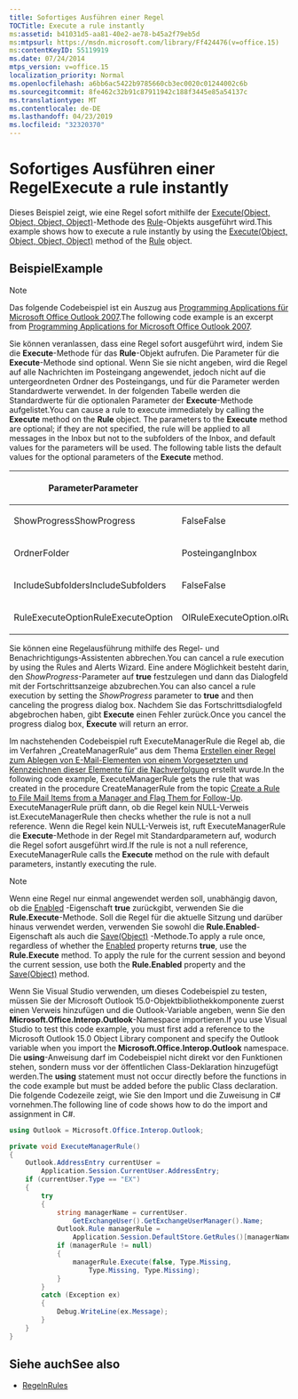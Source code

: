 ```yaml
---
title: Sofortiges Ausführen einer Regel
TOCTitle: Execute a rule instantly
ms:assetid: b41031d5-aa81-40e2-ae78-b45a2f79eb5d
ms:mtpsurl: https://msdn.microsoft.com/library/Ff424476(v=office.15)
ms:contentKeyID: 55119919
ms.date: 07/24/2014
mtps_version: v=office.15
localization_priority: Normal
ms.openlocfilehash: a6bb6ac5422b9785660cb3ec0020c01244002c6b
ms.sourcegitcommit: 8fe462c32b91c87911942c188f3445e85a54137c
ms.translationtype: MT
ms.contentlocale: de-DE
ms.lasthandoff: 04/23/2019
ms.locfileid: "32320370"
---
```

# <a name="execute-a-rule-instantly"></a><span data-ttu-id="fdd00-102">Sofortiges Ausführen einer Regel</span><span class="sxs-lookup"><span data-stu-id="fdd00-102">Execute a rule instantly</span></span>

<span data-ttu-id="fdd00-103">Dieses Beispiel zeigt, wie eine Regel sofort mithilfe der [Execute(Object, Object, Object, Object)](https://msdn.microsoft.com/library/bb645769\(v=office.15\))-Methode des [Rule](https://msdn.microsoft.com/library/bb647152\(v=office.15\))-Objekts ausgeführt wird.</span><span class="sxs-lookup"><span data-stu-id="fdd00-103">This example shows how to execute a rule instantly by using the [Execute(Object, Object, Object, Object)](https://msdn.microsoft.com/library/bb645769\(v=office.15\)) method of the [Rule](https://msdn.microsoft.com/library/bb647152\(v=office.15\)) object.</span></span>

## <a name="example"></a><span data-ttu-id="fdd00-104">Beispiel</span><span class="sxs-lookup"><span data-stu-id="fdd00-104">Example</span></span>

> [!NOTE] 
> <span data-ttu-id="fdd00-105">Das folgende Codebeispiel ist ein Auszug aus [Programming Applications für Microsoft Office Outlook 2007](https://www.amazon.com/gp/product/0735622493?ie=UTF8&tag=msmsdn-20&linkCode=as2&camp=1789&creative=9325&creativeASIN=0735622493).</span><span class="sxs-lookup"><span data-stu-id="fdd00-105">The following code example is an excerpt from [Programming Applications for Microsoft Office Outlook 2007](https://www.amazon.com/gp/product/0735622493?ie=UTF8&tag=msmsdn-20&linkCode=as2&camp=1789&creative=9325&creativeASIN=0735622493).</span></span>

<span data-ttu-id="fdd00-p101">Sie können veranlassen, dass eine Regel sofort ausgeführt wird, indem Sie die **Execute**-Methode für das **Rule**-Objekt aufrufen. Die Parameter für die **Execute**-Methode sind optional. Wenn Sie sie nicht angeben, wird die Regel auf alle Nachrichten im Posteingang angewendet, jedoch nicht auf die untergeordneten Ordner des Posteingangs, und für die Parameter werden Standardwerte verwendet. In der folgenden Tabelle werden die Standardwerte für die optionalen Parameter der **Execute**-Methode aufgelistet.</span><span class="sxs-lookup"><span data-stu-id="fdd00-p101">You can cause a rule to execute immediately by calling the **Execute** method on the **Rule** object. The parameters to the **Execute** method are optional; if they are not specified, the rule will be applied to all messages in the Inbox but not to the subfolders of the Inbox, and default values for the parameters will be used. The following table lists the default values for the optional parameters of the **Execute** method.</span></span>

<table>
<colgroup>
<col style="width: 50%" />
<col style="width: 50%" />
</colgroup>
<thead>
<tr class="header">
<th><p><span data-ttu-id="fdd00-109">Parameter</span><span class="sxs-lookup"><span data-stu-id="fdd00-109">Parameter</span></span></p></th>
<th><p><span data-ttu-id="fdd00-110">Standardwert</span><span class="sxs-lookup"><span data-stu-id="fdd00-110">Default value</span></span></p></th>
</tr>
</thead>
<tbody>
<tr class="odd">
<td><p><span data-ttu-id="fdd00-111">ShowProgress</span><span class="sxs-lookup"><span data-stu-id="fdd00-111">ShowProgress</span></span></p></td>
<td><p><span data-ttu-id="fdd00-112">False</span><span class="sxs-lookup"><span data-stu-id="fdd00-112">False</span></span></p></td>
</tr>
<tr class="even">
<td><p><span data-ttu-id="fdd00-113">Ordner</span><span class="sxs-lookup"><span data-stu-id="fdd00-113">Folder</span></span></p></td>
<td><p><span data-ttu-id="fdd00-114">Posteingang</span><span class="sxs-lookup"><span data-stu-id="fdd00-114">Inbox</span></span></p></td>
</tr>
<tr class="odd">
<td><p><span data-ttu-id="fdd00-115">IncludeSubfolders</span><span class="sxs-lookup"><span data-stu-id="fdd00-115">IncludeSubfolders</span></span></p></td>
<td><p><span data-ttu-id="fdd00-116">False</span><span class="sxs-lookup"><span data-stu-id="fdd00-116">False</span></span></p></td>
</tr>
<tr class="even">
<td><p><span data-ttu-id="fdd00-117">RuleExecuteOption</span><span class="sxs-lookup"><span data-stu-id="fdd00-117">RuleExecuteOption</span></span></p></td>
<td><p><span data-ttu-id="fdd00-118">OlRuleExecuteOption.olRuleExecuteAllMessages</span><span class="sxs-lookup"><span data-stu-id="fdd00-118">OlRuleExecuteOption.olRuleExecuteAllMessages</span></span></p></td>
</tr>
</tbody>
</table>


<span data-ttu-id="fdd00-119">Sie können eine Regelausführung mithilfe des Regel- und Benachrichtigungs-Assistenten abbrechen.</span><span class="sxs-lookup"><span data-stu-id="fdd00-119">You can cancel a rule execution by using the Rules and Alerts Wizard.</span></span> <span data-ttu-id="fdd00-120">Eine andere Möglichkeit besteht darin, den *ShowProgress*-Parameter auf **true** festzulegen und dann das Dialogfeld mit der Fortschrittsanzeige abzubrechen.</span><span class="sxs-lookup"><span data-stu-id="fdd00-120">You can also cancel a rule execution by setting the *ShowProgress* parameter to **true** and then canceling the progress dialog box.</span></span> <span data-ttu-id="fdd00-121">Nachdem Sie das Fortschrittsdialogfeld abgebrochen haben, gibt **Execute** einen Fehler zurück.</span><span class="sxs-lookup"><span data-stu-id="fdd00-121">Once you cancel the progress dialog box, **Execute** will return an error.</span></span>

<span data-ttu-id="fdd00-122">Im nachstehenden Codebeispiel ruft ExecuteManagerRule die Regel ab, die im Verfahren „CreateManagerRule“ aus dem Thema [Erstellen einer Regel zum Ablegen von E-Mail-Elementen von einem Vorgesetzten und Kennzeichnen dieser Elemente für die Nachverfolgung](how-to-create-a-rule-to-file-mail-items-from-a-manager-and-flag-them-for-follow-up.md) erstellt wurde.</span><span class="sxs-lookup"><span data-stu-id="fdd00-122">In the following code example, ExecuteManagerRule gets the rule that was created in the procedure CreateManagerRule from the topic [Create a Rule to File Mail Items from a Manager and Flag Them for Follow-Up](how-to-create-a-rule-to-file-mail-items-from-a-manager-and-flag-them-for-follow-up.md).</span></span> <span data-ttu-id="fdd00-123">ExecuteManagerRule prüft dann, ob die Regel kein NULL-Verweis ist.</span><span class="sxs-lookup"><span data-stu-id="fdd00-123">ExecuteManagerRule then checks whether the rule is not a null reference.</span></span> <span data-ttu-id="fdd00-124">Wenn die Regel kein NULL-Verweis ist, ruft ExecuteManagerRule die **Execute**-Methode in der Regel mit Standardparametern auf, wodurch die Regel sofort ausgeführt wird.</span><span class="sxs-lookup"><span data-stu-id="fdd00-124">If the rule is not a null reference, ExecuteManagerRule calls the **Execute** method on the rule with default parameters, instantly executing the rule.</span></span>

> [!NOTE]
> <span data-ttu-id="fdd00-p104">Wenn eine Regel nur einmal angewendet werden soll, unabhängig davon, ob die [Enabled](https://msdn.microsoft.com/library/bb609147(v=office.15)) -Eigenschaft **true** zurückgibt, verwenden Sie die **Rule.Execute**-Methode. Soll die Regel für die aktuelle Sitzung und darüber hinaus verwendet werden, verwenden Sie sowohl die **Rule.Enabled**-Eigenschaft als auch die [Save(Object)](https://msdn.microsoft.com/library/bb610738(v=office.15)) -Methode.</span><span class="sxs-lookup"><span data-stu-id="fdd00-p104">To apply a rule once, regardless of whether the [Enabled](https://msdn.microsoft.com/library/bb609147(v=office.15)) property returns **true**, use the **Rule.Execute** method. To apply the rule for the current session and beyond the current session, use both the **Rule.Enabled** property and the [Save(Object)](https://msdn.microsoft.com/library/bb610738(v=office.15)) method.</span></span>

<span data-ttu-id="fdd00-127">Wenn Sie Visual Studio verwenden, um dieses Codebeispiel zu testen, müssen Sie der Microsoft Outlook 15.0-Objektbibliothekkomponente zuerst einen Verweis hinzufügen und die Outlook-Variable angeben, wenn Sie den **Microsoft.Office.Interop.Outlook**-Namespace importieren.</span><span class="sxs-lookup"><span data-stu-id="fdd00-127">If you use Visual Studio to test this code example, you must first add a reference to the Microsoft Outlook 15.0 Object Library component and specify the Outlook variable when you import the **Microsoft.Office.Interop.Outlook** namespace.</span></span> <span data-ttu-id="fdd00-128">Die **using**-Anweisung darf im Codebeispiel nicht direkt vor den Funktionen stehen, sondern muss vor der öffentlichen Class-Deklaration hinzugefügt werden.</span><span class="sxs-lookup"><span data-stu-id="fdd00-128">The **using** statement must not occur directly before the functions in the code example but must be added before the public Class declaration.</span></span> <span data-ttu-id="fdd00-129">Die folgende Codezeile zeigt, wie Sie den Import und die Zuweisung in C\# vornehmen.</span><span class="sxs-lookup"><span data-stu-id="fdd00-129">The following line of code shows how to do the import and assignment in C\#.</span></span>

```csharp
using Outlook = Microsoft.Office.Interop.Outlook;
```


```csharp
private void ExecuteManagerRule()
{
    Outlook.AddressEntry currentUser =
        Application.Session.CurrentUser.AddressEntry;
    if (currentUser.Type == "EX")
    {
        try
        {
            string managerName = currentUser.
                GetExchangeUser().GetExchangeUserManager().Name;
            Outlook.Rule managerRule =
                Application.Session.DefaultStore.GetRules()[managerName];
            if (managerRule != null)
            {
                managerRule.Execute(false, Type.Missing,
                    Type.Missing, Type.Missing);
            }
        }
        catch (Exception ex)
        {
            Debug.WriteLine(ex.Message);
        }
    }
}
```

## <a name="see-also"></a><span data-ttu-id="fdd00-130">Siehe auch</span><span class="sxs-lookup"><span data-stu-id="fdd00-130">See also</span></span>

- [<span data-ttu-id="fdd00-131">Regeln</span><span class="sxs-lookup"><span data-stu-id="fdd00-131">Rules</span></span>](rules.md)

